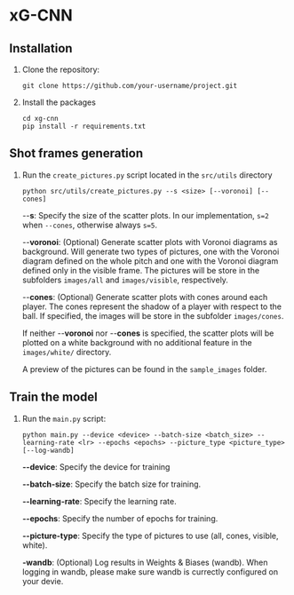 # xG-CNN


## Installation

1. Clone the repository:

   ```shell
   git clone https://github.com/your-username/project.git

2. Install the packages
   ```shell
   cd xg-cnn
   pip install -r requirements.txt

## Shot frames generation
1. Run the `create_pictures.py` script located in the `src/utils` directory
   ```shell
   python src/utils/create_pictures.py --s <size> [--voronoi] [--cones]
   ```

    --**s**: Specify the size of the scatter plots. In our implementation, `s=2` when `--cones`, otherwise always `s=5`.  

    --**voronoi**: (Optional) Generate scatter plots with Voronoi diagrams as background. Will generate two types of pictures, one with the Voronoi diagram defined on the whole pitch and one with the Voronoi diagram defined only in the visible frame. The pictures will be store in the subfolders `images/all` and `images/visible`, respectively.
    
    --**cones**: (Optional) Generate scatter plots with cones around each player. The cones represent the shadow of a player with respect to the ball. If specified, the images will be store in the subfolder `images/cones`. 

    If neither --**voronoi** nor --**cones** is specified, the scatter plots will be plotted on a white background with no additional feature in the `images/white/` directory.

    A preview of the pictures can be found in the `sample_images` folder. 

## Train the model
1. Run the `main.py` script:
   ```shell
   python main.py --device <device> --batch-size <batch_size> --learning-rate <lr> --epochs <epochs> --picture_type <picture_type> [--log-wandb]
   ```

    **--device**: Specify the device for training

    **--batch-size**: Specify the batch size for training.

    **--learning-rate**: Specify the learning rate. 

    **--epochs**: Specify the number of epochs for training.

    **--picture-type**: Specify the type of pictures to use (all, cones, visible, white).

    **-wandb**: (Optional) Log results in Weights & Biases (wandb). When logging in wandb, please make sure wandb is currectly configured on your devie.

